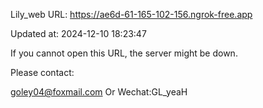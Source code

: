 Lily_web URL: https://ae6d-61-165-102-156.ngrok-free.app

Updated at: 2024-12-10 18:23:47

If you cannot open this URL, the server might be down.

Please contact: 

goley04@foxmail.com Or Wechat:GL_yeaH